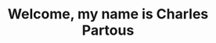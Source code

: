 
<!DOCTYPE html>
<html lang="en">
<body>
<h1 align="center" title="Thanks for coming!">
  Welcome, my name is Charles Partous
</h1>

</body>
</html>
